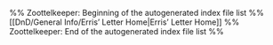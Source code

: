 %% Zoottelkeeper: Beginning of the autogenerated index file list  %%
 [[DnD/General Info/Erris’ Letter Home|Erris’ Letter Home]]
%% Zoottelkeeper: End of the autogenerated index file list  %%

